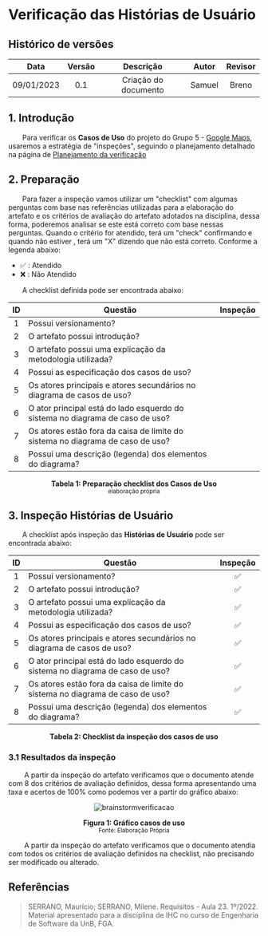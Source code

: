 # Verificação das Histórias de Usuário

## Histórico de versões
| Data | Versão | Descrição | Autor | Revisor |
| :---: | :---: | :---: | :---: | :---: |
| 09/01/2023 | 0.1 | Criação do documento | Samuel | Breno |

## 1. Introdução

&emsp;&emsp;Para verificar os **Casos de Uso** do projeto do Grupo 5 - [Google Maps](https://requisitos-de-software.github.io/2022.2-GoogleMaps/), usaremos a estratégia de "inspeções", seguindo o planejamento detalhado na página de [Planejamento da verificação](../planejamento.md)

## 2. Preparação

&emsp;&emsp;Para fazer a inspeção vamos utilizar um "checklist" com algumas perguntas com base nas referências utilizadas para a elaboração do artefato e os critérios de avaliação do artefato adotados na disciplina, dessa forma, poderemos analisar se este está correto com base nessas perguntas. Quando o critério for atendido, terá um "check" confirmando e quando não estiver , terá um "X" dizendo que não está correto. Conforme a legenda abaixo:

- ✅ : Atendido
- ❌ : Não Atendido


&emsp;&emsp;A checklist definida pode ser encontrada abaixo:

<center>

| ID |Questão| Inspeção |
| :---: | --- | :---: |
| 1 | Possui versionamento? |  |
| 2 | O artefato possui introdução? |  |
| 3 | O artefato possui uma explicação da metodologia utilizada? |  |
| 4 | Possui as especificação dos casos de uso? | |
| 5 | Os atores principais e atores secundários no diagrama de casos de uso? | |
| 6 | O ator principal está do lado esquerdo do sistema no diagrama de caso de uso? | |
| 7 | Os atores estão fora da caisa de limite do sistema no diagrama de caso de uso? | |
| 8 | Possui uma descrição (legenda) dos elementos do diagrama? | |


</center>

<figcaption align='center'>
    <b>Tabela 1: Preparação checklist dos Casos de Uso </b>
    <br><small> elaboração própria</small>
</figcaption>


## 3. Inspeção Histórias de Usuário

&emsp;&emsp;A checklist após inspeção das **Histórias de Usuário** pode ser encontrada abaixo:

<center>

| ID |Questão| Inspeção |
| :---: | --- | :---: |
| 1 | Possui versionamento? | ✅ |
| 2 | O artefato possui introdução? | ✅ |
| 3 | O artefato possui uma explicação da metodologia utilizada? | ✅ |
| 4 | Possui as especificação dos casos de uso? | ✅ |
| 5 | Os atores principais e atores secundários no diagrama de casos de uso? | ✅ |
| 6 | O ator principal está do lado esquerdo do sistema no diagrama de caso de uso? | ✅ |
| 7 | Os atores estão fora da caisa de limite do sistema no diagrama de caso de uso? | ✅ |
| 8 | Possui uma descrição (legenda) dos elementos do diagrama? | ✅ |


</center>

<figcaption align='center'>
    <b>Tabela 2: Checklist da inspeção dos casos de uso </b>
</figcaption>

### 3.1 Resultados da inspeção
&emsp;&emsp; A partir da inspeção do artefato verificamos que o documento atende com 8 dos critérios de avaliação definidos, dessa forma apresentando uma taxa e acertos de 100% como podemos ver a partir do gráfico abaixo:

<center>

![brainstormverificacao](https://user-images.githubusercontent.com/72623771/211176682-7306eeb1-d38c-4a79-abc8-5552d3875417.png)

</center>

<figcaption align='center'>
    <b>Figura 1: Gráfico casos de uso  </b>
    <br><small> Fonte: Elaboração Própria </small>
</figcaption>


&emsp;&emsp; A partir da inspeção do artefato verificamos que o documento atendia com todos os critérios de avaliação definidos na checklist, não precisando ser modificado ou alterado.


## Referências

> SERRANO, Maurício; SERRANO, Milene. Requisitos - Aula 23. 1º/2022. Material apresentado para a disciplina de IHC no curso de Engenharia de Software da UnB, FGA.
